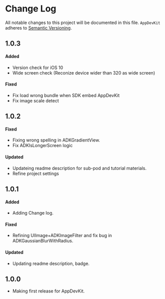 # Change Log
All notable changes to this project will be documented in this file.
`AppDevKit` adheres to [Semantic Versioning](http://semver.org/).

## 1.0.3
#### Added
* Version check for iOS 10
* Wide screen check (Reconize device wider than 320 as wide screen)
#### Fixed
* Fix load wrong bundle when SDK embed AppDevKit
* Fix image scale detect

## 1.0.2
#### Fixed
* Fixing wrong spelling in ADKGradientView.
* Fix ADKIsLongerScreen logic

#### Updated
* Updateing readme description for sub-pod and tutorial materials.
* Refine project settings

## 1.0.1
#### Added
* Adding Change log.
#### Fixed
* Refining UIImage+ADKImageFilter and fix bug in ADKGaussianBlurWithRadius.
#### Updated
* Updating readme description, badge.

## 1.0.0
* Making first release for AppDevKit.
